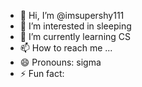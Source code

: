 - 👋 Hi, I’m @imsupershy111
- 👀 I’m interested in sleeping
- 🌱 I’m currently learning CS
- 📫 How to reach me ...
- 😄 Pronouns: sigma
- ⚡ Fun fact: 

<!---
imsupershy111/imsupershy111 is a ✨ special ✨ repository because its `README.md` (this file) appears on your GitHub profile.
You can click the Preview link to take a look at your changes.
--->
